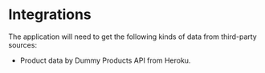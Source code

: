 # Integrations

The application will need to get the following kinds of
data from third-party sources:

* Product data by Dummy Products API from Heroku.